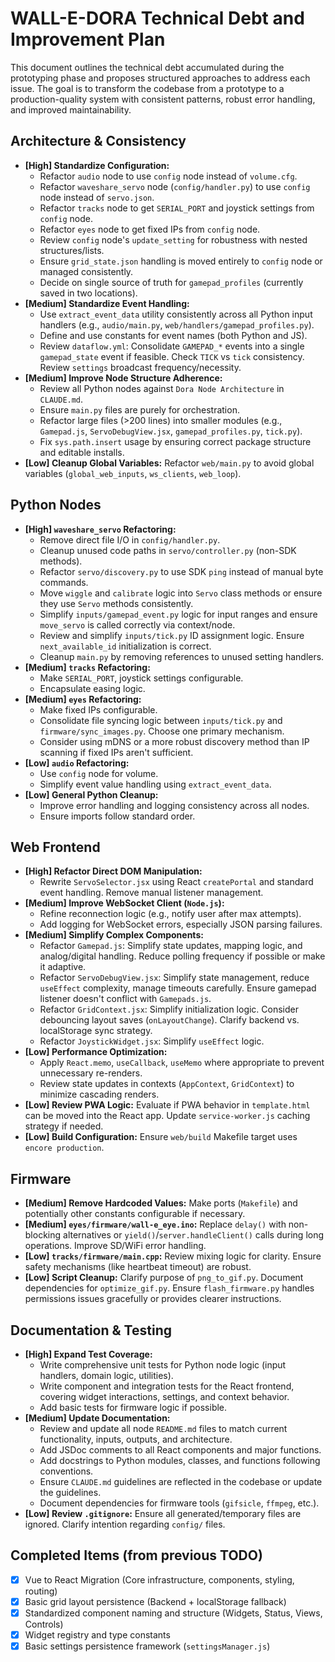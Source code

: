 # WALL-E-DORA Technical Debt and Improvement Plan

This document outlines the technical debt accumulated during the prototyping phase and proposes structured approaches to address each issue. The goal is to transform the codebase from a prototype to a production-quality system with consistent patterns, robust error handling, and improved maintainability.

## Architecture & Consistency

-   **[High] Standardize Configuration:**
    -   Refactor `audio` node to use `config` node instead of `volume.cfg`.
    -   Refactor `waveshare_servo` node (`config/handler.py`) to use `config` node instead of `servo.json`.
    -   Refactor `tracks` node to get `SERIAL_PORT` and joystick settings from `config` node.
    -   Refactor `eyes` node to get fixed IPs from `config` node.
    -   Review `config` node's `update_setting` for robustness with nested structures/lists.
    -   Ensure `grid_state.json` handling is moved entirely to `config` node or managed consistently.
    -   Decide on single source of truth for `gamepad_profiles` (currently saved in two locations).
-   **[Medium] Standardize Event Handling:**
    -   Use `extract_event_data` utility consistently across all Python input handlers (e.g., `audio/main.py`, `web/handlers/gamepad_profiles.py`).
    -   Define and use constants for event names (both Python and JS).
    -   Review `dataflow.yml`: Consolidate `GAMEPAD_*` events into a single `gamepad_state` event if feasible. Check `TICK` vs `tick` consistency. Review `settings` broadcast frequency/necessity.
-   **[Medium] Improve Node Structure Adherence:**
    -   Review all Python nodes against `Dora Node Architecture` in `CLAUDE.md`.
    -   Ensure `main.py` files are purely for orchestration.
    -   Refactor large files (>200 lines) into smaller modules (e.g., `Gamepad.js`, `ServoDebugView.jsx`, `gamepad_profiles.py`, `tick.py`).
    -   Fix `sys.path.insert` usage by ensuring correct package structure and editable installs.
-   **[Low] Cleanup Global Variables:** Refactor `web/main.py` to avoid global variables (`global_web_inputs`, `ws_clients`, `web_loop`).

## Python Nodes

-   **[High] `waveshare_servo` Refactoring:**
    -   Remove direct file I/O in `config/handler.py`.
    -   Cleanup unused code paths in `servo/controller.py` (non-SDK methods).
    -   Refactor `servo/discovery.py` to use SDK `ping` instead of manual byte commands.
    -   Move `wiggle` and `calibrate` logic into `Servo` class methods or ensure they use `Servo` methods consistently.
    -   Simplify `inputs/gamepad_event.py` logic for input ranges and ensure `move_servo` is called correctly via context/node.
    -   Review and simplify `inputs/tick.py` ID assignment logic. Ensure `next_available_id` initialization is correct.
    -   Cleanup `main.py` by removing references to unused setting handlers.
-   **[Medium] `tracks` Refactoring:**
    -   Make `SERIAL_PORT`, joystick settings configurable.
    -   Encapsulate easing logic.
-   **[Medium] `eyes` Refactoring:**
    -   Make fixed IPs configurable.
    -   Consolidate file syncing logic between `inputs/tick.py` and `firmware/sync_images.py`. Choose one primary mechanism.
    -   Consider using mDNS or a more robust discovery method than IP scanning if fixed IPs aren't sufficient.
-   **[Low] `audio` Refactoring:**
    -   Use `config` node for volume.
    -   Simplify event value handling using `extract_event_data`.
-   **[Low] General Python Cleanup:**
    -   Improve error handling and logging consistency across all nodes.
    -   Ensure imports follow standard order.

## Web Frontend

-   **[High] Refactor Direct DOM Manipulation:**
    -   Rewrite `ServoSelector.jsx` using React `createPortal` and standard event handling. Remove manual listener management.
-   **[Medium] Improve WebSocket Client (`Node.js`):**
    -   Refine reconnection logic (e.g., notify user after max attempts).
    -   Add logging for WebSocket errors, especially JSON parsing failures.
-   **[Medium] Simplify Complex Components:**
    -   Refactor `Gamepad.js`: Simplify state updates, mapping logic, and analog/digital handling. Reduce polling frequency if possible or make it adaptive.
    -   Refactor `ServoDebugView.jsx`: Simplify state management, reduce `useEffect` complexity, manage timeouts carefully. Ensure gamepad listener doesn't conflict with `Gamepads.js`.
    -   Refactor `GridContext.jsx`: Simplify initialization logic. Consider debouncing layout saves (`onLayoutChange`). Clarify backend vs. localStorage sync strategy.
    -   Refactor `JoystickWidget.jsx`: Simplify `useEffect` logic.
-   **[Low] Performance Optimization:**
    -   Apply `React.memo`, `useCallback`, `useMemo` where appropriate to prevent unnecessary re-renders.
    -   Review state updates in contexts (`AppContext`, `GridContext`) to minimize cascading renders.
-   **[Low] Review PWA Logic:** Evaluate if PWA behavior in `template.html` can be moved into the React app. Update `service-worker.js` caching strategy if needed.
-   **[Low] Build Configuration:** Ensure `web/build` Makefile target uses `encore production`.

## Firmware

-   **[Medium] Remove Hardcoded Values:** Make ports (`Makefile`) and potentially other constants configurable if necessary.
-   **[Medium] `eyes/firmware/wall-e_eye.ino`:** Replace `delay()` with non-blocking alternatives or `yield()`/`server.handleClient()` calls during long operations. Improve SD/WiFi error handling.
-   **[Low] `tracks/firmware/main.cpp`:** Review mixing logic for clarity. Ensure safety mechanisms (like heartbeat timeout) are robust.
-   **[Low] Script Cleanup:** Clarify purpose of `png_to_gif.py`. Document dependencies for `optimize_gif.py`. Ensure `flash_firmware.py` handles permissions issues gracefully or provides clearer instructions.

## Documentation & Testing

-   **[High] Expand Test Coverage:**
    -   Write comprehensive unit tests for Python node logic (input handlers, domain logic, utilities).
    -   Write component and integration tests for the React frontend, covering widget interactions, settings, and context behavior.
    -   Add basic tests for firmware logic if possible.
-   **[Medium] Update Documentation:**
    -   Review and update all node `README.md` files to match current functionality, inputs, outputs, and architecture.
    -   Add JSDoc comments to all React components and major functions.
    -   Add docstrings to Python modules, classes, and functions following conventions.
    -   Ensure `CLAUDE.md` guidelines are reflected in the codebase or update the guidelines.
    -   Document dependencies for firmware tools (`gifsicle`, `ffmpeg`, etc.).
-   **[Low] Review `.gitignore`:** Ensure all generated/temporary files are ignored. Clarify intention regarding `config/` files.

## Completed Items (from previous TODO)

-   [x] Vue to React Migration (Core infrastructure, components, styling, routing)
-   [x] Basic grid layout persistence (Backend + localStorage fallback)
-   [x] Standardized component naming and structure (Widgets, Status, Views, Controls)
-   [x] Widget registry and type constants
-   [x] Basic settings persistence framework (`settingsManager.js`)
